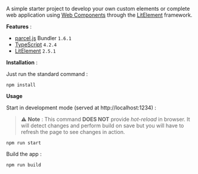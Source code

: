 A simple starter project to develop your own custom elements or complete web application using [Web Components](https://www.webcomponents.org/) through the [LitElement](https://lit.dev/) framework.

**Features** :

- [parcel.js](https://parceljs.org/) Bundler `1.6.1`
- [TypeScript](https://www.typescriptlang.org/) `4.2.4`
- [LitElement](https://lit.dev/) `2.5.1`

**Installation** :

Just run the standard command :

`npm install`

**Usage**

Start in development mode (served at http://localhost:1234) :

> :warning: **Note** : This command **DOES NOT** provide *hot-reload* in browser. It will detect changes and perform build on save but you will have to refresh the page to see changes in action.

`npm run start`

Build the app :

`npm run build`
